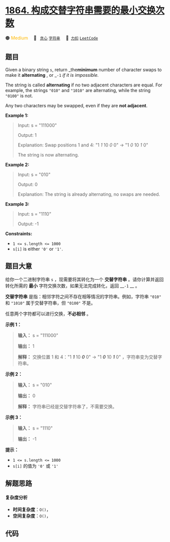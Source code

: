 # [1864. 构成交替字符串需要的最小交换次数](https://2xiao.github.io/leetcode-js/problem/1864.html)

🟠 <font color=#ffb800>Medium</font>&emsp; 🔖&ensp; [`贪心`](/tag/greedy.md) [`字符串`](/tag/string.md)&emsp; 🔗&ensp;[`力扣`](https://leetcode.cn/problems/minimum-number-of-swaps-to-make-the-binary-string-alternating) [`LeetCode`](https://leetcode.com/problems/minimum-number-of-swaps-to-make-the-binary-string-alternating)

## 题目

Given a binary string `s`, return _the**minimum** number of character swaps to
make it **alternating** , or _`-1` _if it is impossible._

The string is called **alternating** if no two adjacent characters are equal.
For example, the strings `"010"` and `"1010"` are alternating, while the
string `"0100"` is not.

Any two characters may be swapped, even if they are **not adjacent**.



**Example 1:**

> Input: s = "111000"
> 
> Output: 1
> 
> Explanation: Swap positions 1 and 4: "1 _1_ 10 _0_ 0" -> "1 _0_ 10 _1_ 0"
> 
> The string is now alternating.

**Example 2:**

> Input: s = "010"
> 
> Output: 0
> 
> Explanation: The string is already alternating, no swaps are needed.

**Example 3:**

> Input: s = "1110"
> 
> Output: -1

**Constraints:**

  * `1 <= s.length <= 1000`
  * `s[i]` is either `'0'` or `'1'`.


## 题目大意

给你一个二进制字符串 `s` ，现需要将其转化为一个 **交替字符串** 。请你计算并返回转化所需的 **最小** 字符交换次数，如果无法完成转化，返回
__`-1` __ 。

**交替字符串** 是指：相邻字符之间不存在相等情况的字符串。例如，字符串 `"010"` 和 `"1010"` 属于交替字符串，但 `"0100"`
不是。

任意两个字符都可以进行交换，**不必相邻** 。

**示例 1：**

> 
> 
> 
> 
> 
> **输入：** s = "111000"
> 
> **输出：** 1
> 
> **解释：** 交换位置 1 和 4："1 _**1**_ 10 _**0**_ 0" -> "1 _**0**_ 10 _**1**_ 0" ，字符串变为交替字符串。
> 
> 

**示例 2：**

> 
> 
> 
> 
> 
> **输入：** s = "010"
> 
> **输出：** 0
> 
> **解释：** 字符串已经是交替字符串了，不需要交换。
> 
> 

**示例 3：**

> 
> 
> 
> 
> 
> **输入：** s = "1110"
> 
> **输出：** -1
> 
> 

**提示：**

  * `1 <= s.length <= 1000`
  * `s[i]` 的值为 `'0'` 或 `'1'`


## 解题思路

#### 复杂度分析

- **时间复杂度**：`O()`，
- **空间复杂度**：`O()`，

## 代码

```javascript

```